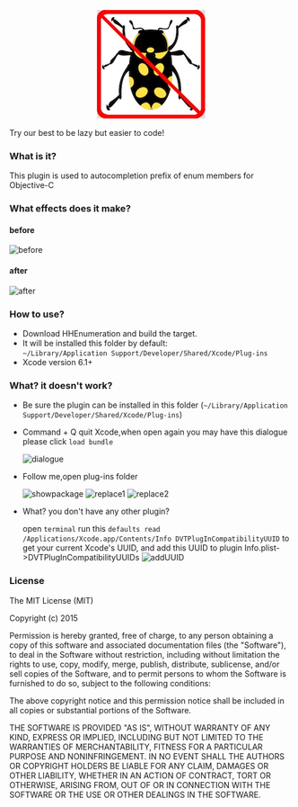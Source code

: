 <p align="center" >
<img src="bugEnding.png" title="bugEnding Organization logo" float=left>
</p>
<p>
Try our best to be lazy but easier to code!
</p>

### What is it?
This plugin is used to autocompletion prefix of enum members for Objective-C


### What effects does it make?
#### before
![before](https://raw.githubusercontent.com/bugEnding/HHEnumeration-xcode/master/before.gif)
#### after
![after](https://raw.githubusercontent.com/bugEnding/HHEnumeration-xcode/master/after.gif)

### How to use?
- Download HHEnumeration and build the target.
- It will be installed this folder  by default:          
`~/Library/Application Support/Developer/Shared/Xcode/Plug-ins`
- Xcode version 6.1+

### What? it doesn't work?
- Be sure the plugin can be installed in this folder
   (`~/Library/Application Support/Developer/Shared/Xcode/Plug-ins`)
- Command + Q quit Xcode,when open again you may have this dialogue
   please click `load bundle`

   ![dialogue](https://raw.githubusercontent.com/bugEnding/HHEnumeration-xcode/master/img/loadbundle.jpeg)
- Follow me,open plug-ins folder

   ![showpackage](https://raw.githubusercontent.com/bugEnding/HHEnumeration-xcode/master/img/showpackage.png)
   ![replace1](https://raw.githubusercontent.com/bugEnding/HHEnumeration-xcode/master/img/replace1.png)
   ![replace2](https://raw.githubusercontent.com/bugEnding/HHEnumeration-xcode/master/img/replace2.png)
- What? you don't have any other plugin?

   open `terminal` run this `defaults read /Applications/Xcode.app/Contents/Info DVTPlugInCompatibilityUUID`
   to get your current Xcode's UUID, and add this UUID to plugin  Info.plist->DVTPlugInCompatibilityUUIDs 
   ![addUUID](https://raw.githubusercontent.com/bugEnding/HHEnumeration-xcode/master/img/addUUID.png)
    


### License
The MIT License (MIT)

Copyright (c) 2015 

Permission is hereby granted, free of charge, to any person obtaining a copy
of this software and associated documentation files (the "Software"), to deal
in the Software without restriction, including without limitation the rights
to use, copy, modify, merge, publish, distribute, sublicense, and/or sell
copies of the Software, and to permit persons to whom the Software is
furnished to do so, subject to the following conditions:

The above copyright notice and this permission notice shall be included in all
copies or substantial portions of the Software.

THE SOFTWARE IS PROVIDED "AS IS", WITHOUT WARRANTY OF ANY KIND, EXPRESS OR
IMPLIED, INCLUDING BUT NOT LIMITED TO THE WARRANTIES OF MERCHANTABILITY,
FITNESS FOR A PARTICULAR PURPOSE AND NONINFRINGEMENT. IN NO EVENT SHALL THE
AUTHORS OR COPYRIGHT HOLDERS BE LIABLE FOR ANY CLAIM, DAMAGES OR OTHER
LIABILITY, WHETHER IN AN ACTION OF CONTRACT, TORT OR OTHERWISE, ARISING FROM,
OUT OF OR IN CONNECTION WITH THE SOFTWARE OR THE USE OR OTHER DEALINGS IN THE
SOFTWARE.